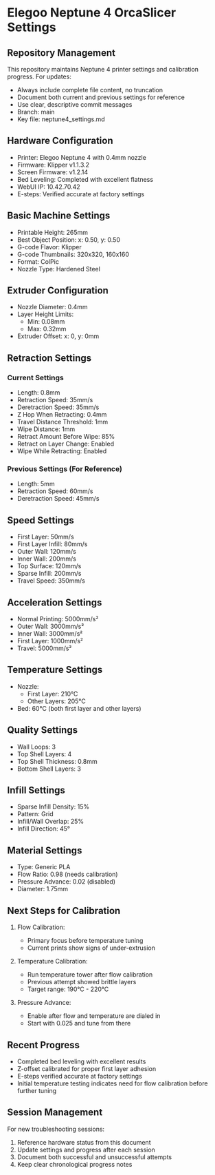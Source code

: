 # Elegoo Neptune 4 OrcaSlicer Settings

## Repository Management
This repository maintains Neptune 4 printer settings and calibration progress. For updates:
- Always include complete file content, no truncation
- Document both current and previous settings for reference
- Use clear, descriptive commit messages
- Branch: main
- Key file: neptune4_settings.md

## Hardware Configuration
- Printer: Elegoo Neptune 4 with 0.4mm nozzle
- Firmware: Klipper v1.1.3.2
- Screen Firmware: v1.2.14
- Bed Leveling: Completed with excellent flatness
- WebUI IP: 10.42.70.42
- E-steps: Verified accurate at factory settings

## Basic Machine Settings
- Printable Height: 265mm
- Best Object Position: x: 0.50, y: 0.50
- G-code Flavor: Klipper
- G-code Thumbnails: 320x320, 160x160
- Format: ColPic
- Nozzle Type: Hardened Steel

## Extruder Configuration
- Nozzle Diameter: 0.4mm
- Layer Height Limits:
  - Min: 0.08mm
  - Max: 0.32mm
- Extruder Offset: x: 0, y: 0mm

## Retraction Settings
### Current Settings
- Length: 0.8mm
- Retraction Speed: 35mm/s
- Deretraction Speed: 35mm/s
- Z Hop When Retracting: 0.4mm
- Travel Distance Threshold: 1mm
- Wipe Distance: 1mm
- Retract Amount Before Wipe: 85%
- Retract on Layer Change: Enabled
- Wipe While Retracting: Enabled

### Previous Settings (For Reference)
- Length: 5mm
- Retraction Speed: 60mm/s
- Deretraction Speed: 45mm/s

## Speed Settings
- First Layer: 50mm/s
- First Layer Infill: 80mm/s
- Outer Wall: 120mm/s
- Inner Wall: 200mm/s
- Top Surface: 120mm/s
- Sparse Infill: 200mm/s
- Travel Speed: 350mm/s

## Acceleration Settings
- Normal Printing: 5000mm/s²
- Outer Wall: 3000mm/s²
- Inner Wall: 3000mm/s²
- First Layer: 1000mm/s²
- Travel: 5000mm/s²

## Temperature Settings
- Nozzle:
  - First Layer: 210°C
  - Other Layers: 205°C
- Bed: 60°C (both first layer and other layers)

## Quality Settings
- Wall Loops: 3
- Top Shell Layers: 4
- Top Shell Thickness: 0.8mm
- Bottom Shell Layers: 3

## Infill Settings
- Sparse Infill Density: 15%
- Pattern: Grid
- Infill/Wall Overlap: 25%
- Infill Direction: 45°

## Material Settings
- Type: Generic PLA
- Flow Ratio: 0.98 (needs calibration)
- Pressure Advance: 0.02 (disabled)
- Diameter: 1.75mm

## Next Steps for Calibration

1. Flow Calibration:
   - Primary focus before temperature tuning
   - Current prints show signs of under-extrusion

2. Temperature Calibration:
   - Run temperature tower after flow calibration
   - Previous attempt showed brittle layers
   - Target range: 190°C - 220°C

3. Pressure Advance:
   - Enable after flow and temperature are dialed in
   - Start with 0.025 and tune from there

## Recent Progress
- Completed bed leveling with excellent results
- Z-offset calibrated for proper first layer adhesion
- E-steps verified accurate at factory settings
- Initial temperature testing indicates need for flow calibration before further tuning

## Session Management
For new troubleshooting sessions:
1. Reference hardware status from this document
2. Update settings and progress after each session
3. Document both successful and unsuccessful attempts
4. Keep clear chronological progress notes